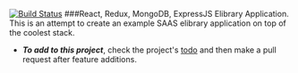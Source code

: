 [![Build Status](https://travis-ci.org/fanky5g/elibrary.svg?branch=master)](https://travis-ci.org/fanky5g/elibrary)
###React, Redux, MongoDB, ExpressJS Elibrary Application.
This is an attempt to create an example SAAS elibrary application on top of the coolest stack.
* ***To add to this project***, check the project's [todo](https://github.com/fanky5g/elibrary/blob/master/todo.md) and then make a pull request after feature additions.
